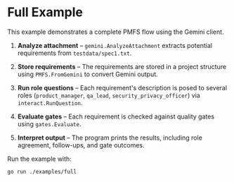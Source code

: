 # Full Example

This example demonstrates a complete PMFS flow using the Gemini client.

1. **Analyze attachment** – `gemini.AnalyzeAttachment` extracts potential requirements from `testdata/spec1.txt`.
2. **Store requirements** – The requirements are stored in a project structure using `PMFS.FromGemini` to convert Gemini output.
3. **Run role questions** – Each requirement's description is posed to several roles (`product_manager`, `qa_lead`, `security_privacy_officer`)
   via `interact.RunQuestion`.
4. **Evaluate gates** – Each requirement is checked against quality gates using `gates.Evaluate`.

5. **Interpret output** – The program prints the results, including role agreement, follow-ups, and gate outcomes.

Run the example with:

```bash
go run ./examples/full
```

